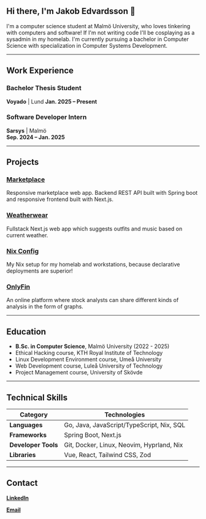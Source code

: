 ## Hi there, I'm Jakob Edvardsson 👋

I'm a computer science student at Malmö University, who loves tinkering with computers and software!
If I'm not writing code I'll be cosplaying as a sysadmin in my homelab.
I'm currently pursuing a bachelor in Computer Science with specialization in Computer Systems Development.

---

## Work Experience

### Bachelor Thesis Student

**Voyado** | Lund
**Jan. 2025 – Present**

### Software Developer Intern

**Sarsys** | Malmö  
**Sep. 2024 – Jan. 2025**

---

## Projects

### [Marketplace](https://github.com/luxcorel/marketplace)

Responsive marketplace web app. Backend REST API built with Spring boot and responsive frontend built with Next.js.

### [Weatherwear](https://github.com/Luxcorel/weatherwear)

Fullstack Next.js web app which suggests outfits and music based on current weather.

### [Nix Config](https://github.com/JakobEdvardsson/nix-config)

My Nix setup for my homelab and workstations, because declarative deployments are superior!

### [OnlyFin](https://github.com/JakobEdvardsson/OnlyFin)

An online platform where stock analysts can share different kinds of analysis in the form of graphs.

---

## Education

- **B.Sc. in Computer Science**, Malmö University (2022 - 2025)
- Ethical Hacking course, KTH Royal Institute of Technology
- Linux Development Environment course, Umeå University
- Web Development course, Luleå University of Technology
- Project Management course, University of Skövde

---

## Technical Skills

| **Category**        | **Technologies**                          |
| ------------------- | ----------------------------------------- |
| **Languages**       | Go, Java, JavaScript/TypeScript, Nix, SQL |
| **Frameworks**      | Spring Boot, Next.js                      |
| **Developer Tools** | Git, Docker, Linux, Neovim, Hyprland, Nix |
| **Libraries**       | Vue, React, Tailwind CSS, Zod             |

---

## Contact

**[LinkedIn](https://www.linkedin.com/in/jakob-edvardsson/)**

**[Email](mailto:Jakob@Edvardsson.tech)**
